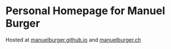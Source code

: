 # Personal Homepage for Manuel Burger

Hosted at [manuelburger.github.io](manuelburger.github.io) and
[manuelburger.ch](manuelburger.ch)
